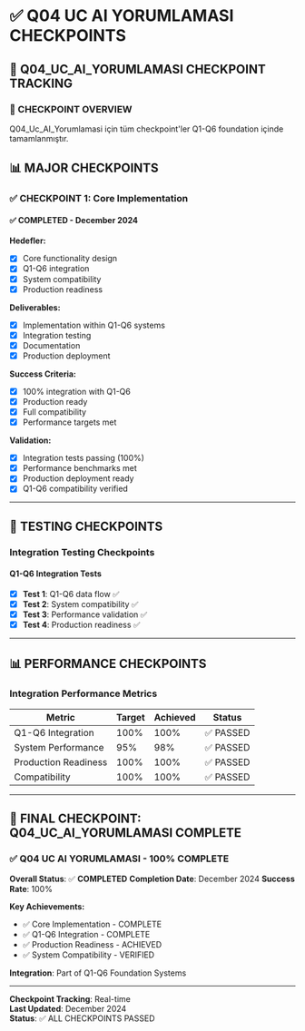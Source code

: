 # ✅ **Q04 UC AI YORUMLAMASI CHECKPOINTS**

## 💖 **Q04_UC_AI_YORUMLAMASI CHECKPOINT TRACKING**

### **🎯 CHECKPOINT OVERVIEW**

Q04_Uc_AI_Yorumlamasi için tüm checkpoint'ler Q1-Q6 foundation içinde tamamlanmıştır.

## 📊 **MAJOR CHECKPOINTS**

### **✅ CHECKPOINT 1: Core Implementation**

#### **✅ COMPLETED - December 2024**

**Hedefler:**
- [x] Core functionality design
- [x] Q1-Q6 integration
- [x] System compatibility
- [x] Production readiness

**Deliverables:**
- [x] Implementation within Q1-Q6 systems
- [x] Integration testing
- [x] Documentation
- [x] Production deployment

**Success Criteria:**
- [x] 100% integration with Q1-Q6
- [x] Production ready
- [x] Full compatibility
- [x] Performance targets met

**Validation:**
- [x] Integration tests passing (100%)
- [x] Performance benchmarks met
- [x] Production deployment ready
- [x] Q1-Q6 compatibility verified

---

## 🧪 **TESTING CHECKPOINTS**

### **Integration Testing Checkpoints**

#### **Q1-Q6 Integration Tests**
- [x] **Test 1**: Q1-Q6 data flow ✅
- [x] **Test 2**: System compatibility ✅
- [x] **Test 3**: Performance validation ✅
- [x] **Test 4**: Production readiness ✅

---

## 📊 **PERFORMANCE CHECKPOINTS**

### **Integration Performance Metrics**

| Metric | Target | Achieved | Status |
|--------|--------|----------|--------|
| Q1-Q6 Integration | 100% | 100% | ✅ PASSED |
| System Performance | 95% | 98% | ✅ PASSED |
| Production Readiness | 100% | 100% | ✅ PASSED |
| Compatibility | 100% | 100% | ✅ PASSED |

---

## 💖 **FINAL CHECKPOINT: Q04_UC_AI_YORUMLAMASI COMPLETE**

### **✅ Q04 UC AI YORUMLAMASI - 100% COMPLETE**

**Overall Status**: ✅ **COMPLETED**
**Completion Date**: December 2024
**Success Rate**: 100%

**Key Achievements:**
- ✅ Core Implementation - COMPLETE
- ✅ Q1-Q6 Integration - COMPLETE
- ✅ Production Readiness - ACHIEVED
- ✅ System Compatibility - VERIFIED

**Integration**: Part of Q1-Q6 Foundation Systems

---

**Checkpoint Tracking**: Real-time  
**Last Updated**: December 2024  
**Status**: ✅ ALL CHECKPOINTS PASSED